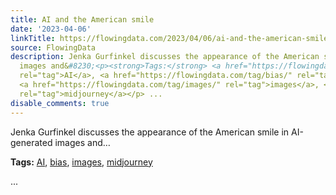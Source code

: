 ```yaml
---
title: AI and the American smile
date: '2023-04-06'
linkTitle: https://flowingdata.com/2023/04/06/ai-and-the-american-smile/
source: FlowingData
description: Jenka Gurfinkel discusses the appearance of the American smile in AI-generated
  images and&#8230;<p><strong>Tags:</strong> <a href="https://flowingdata.com/tag/ai/"
  rel="tag">AI</a>, <a href="https://flowingdata.com/tag/bias/" rel="tag">bias</a>,
  <a href="https://flowingdata.com/tag/images/" rel="tag">images</a>, <a href="https://flowingdata.com/tag/midjourney/"
  rel="tag">midjourney</a></p> ...
disable_comments: true
---
```

Jenka Gurfinkel discusses the appearance of the American smile in AI-generated images and&#8230;<p><strong>Tags:</strong> <a href="https://flowingdata.com/tag/ai/" rel="tag">AI</a>, <a href="https://flowingdata.com/tag/bias/" rel="tag">bias</a>, <a href="https://flowingdata.com/tag/images/" rel="tag">images</a>, <a href="https://flowingdata.com/tag/midjourney/" rel="tag">midjourney</a></p> ...